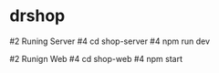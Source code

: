 # drshop

#2 Runing Server
#4 cd shop-server
#4 npm run dev

#2 Runign Web
#4 cd shop-web
#4 npm start
